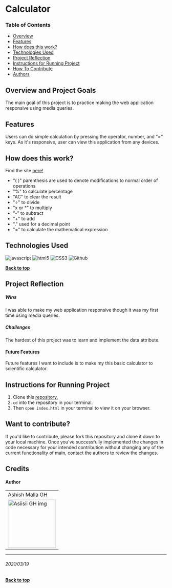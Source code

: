 # Calculator

### Table of Contents
- [Overview](#overview-and-project-goals)
- [Features](#features)
- [How does this work?](#how-does-this-work)
- [Technologies Used](#technologies-used)
- [Project Reflection](#project-reflection)
- [Instructions for Running Project](#Instructions-for-running-project)
- [How To Contribute](#want-to-contribute)
- [Authors](#credits)

## Overview and Project Goals
The main goal of this project is to practice making the web application responsive using media queries.

## Features
Users can do simple calculation by pressing the operator, number, and "=" keys. As it's responsive, user can view this application from any devices.

## How does this work?
Find the site [here!](https://asiisii.github.io/Responsive-Calculator/)
- "( )" parenthesis are used to denote modifications to normal order of operations
- "%" to calculate percentage
- "AC" to clear the result
- "÷" to divide
- "x or *" to multiply
- "-" to subtract
- "+" to add
- "." used for a decimal point
- "=" to calculate the mathematical expression

## Technologies Used
<p align="left">
  <img src="https://img.shields.io/badge/javascript%20-%23323330.svg?&style=for-the-badge&logo=javascript&logoColor=%23F7DF1E" alt="javascript" />
  <img src="https://img.shields.io/badge/html5%20-%23E34F26.svg?&style=for-the-badge&logo=html5&logoColor=white" alt="html5"/>
  <img src="https://img.shields.io/badge/css3%20-%231572B6.svg?&style=for-the-badge&logo=css3&logoColor=white" alt="CSS3"/>
  <img src="https://img.shields.io/badge/GitHub-100000?style=for-the-badge&logo=github&logoColor=white" alt="Github" />
</p>

**[Back to top](#table-of-contents)**

## Project Reflection

##### Wins
I was able to make my web application responsive though it was my first time using media queries.

##### Challenges
The hardest of this project was to learn and implement the data attribute.

#### Future Features
Future features I want to include is to make my this basic calculator to scientific calculator.

## Instructions for Running Project
1. Clone this [repository.](https://github.com/asiisii/Responsive-Calculator)
2. `cd` into the repository in your terminal.
3. Then `open index.html` in your terminal to view it on your browser.

## Want to contribute?
If you'd like to contribute, please fork this repository and clone it down to your local machine. Once you've successfully implemented the changes in code necessary for your intended contribution without changing any of the current functionality of main, contact the authors to review the changes.

## Credits
#### Author
<table>
    <tr>
        <td> Ashish Malla <a href="https://github.com/asiisii">GH</td>
    </tr>
    </tr>
    <td><img src="https://avatars.githubusercontent.com/u/36644181?s=400&u=bac07fd62de7d01a09ce8f27f88590d5caa202df&v=4" alt="Asiisii GH img"
 width="150" height="auto" /></td>
    </tr>
</table>

**************************************************************************
###### 2021/03/19
**[Back to top](#table-of-contents)**
